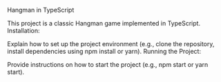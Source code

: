 Hangman in TypeScript

This project is a classic Hangman game implemented in TypeScript.
Installation:

Explain how to set up the project environment (e.g., clone the repository, install dependencies using npm install or yarn).
Running the Project:

Provide instructions on how to start the project (e.g., npm start or yarn start).
